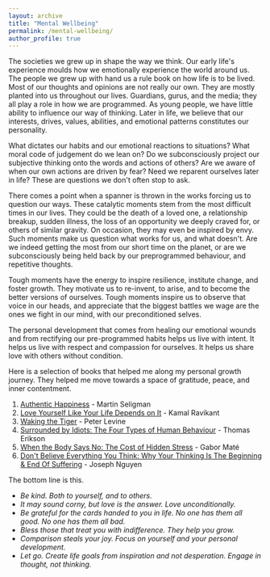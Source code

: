 ```yaml
---
layout: archive
title: "Mental Wellbeing"
permalink: /mental-wellbeing/
author_profile: true
---
```


The societies we grew up in shape the way we think. Our early life's experience moulds how we emotionally experience the world around us. The people we grew up with hand us a rule book on how life is to be lived. Most of our thoughts and opinions are not really our own. They are mostly planted into us throughout our lives. Guardians, gurus, and the media; they all play a role in how we are programmed. As young people, we have little ability to influence our way of thinking. Later in life, we believe that our interests, drives, values, abilities, and emotional patterns constitutes our personality. 

What dictates our habits and our emotional reactions to situations? What moral code of judgement do we lean on? Do we subconsciously project our subjective thinking onto the words and actions of others? Are we aware of when our own actions are driven by fear? Need we reparent ourselves later in life? These are questions we don't often stop to ask.

There comes a point when a spanner is thrown in the works forcing us to question our ways. These catalytic moments stem from the most difficult times in our lives. They could be the death of a loved one, a relationship breakup, sudden illness, the loss of an opportunity we deeply craved for, or others of similar gravity. On occasion, they may even be inspired by envy. Such moments make us question what works for us, and what doesn't. Are we indeed getting the most from our short time on the planet, or are we subconsciously being held back by our preprogrammed behaviour, and repetitive thoughts. 

Tough moments have the energy to inspire resilience, institute change, and foster growth. They motivate us to re-invent, to arise, and to become the better versions of ourselves. Tough moments inspire us to observe that voice in our heads, and appreciate that the biggest battles we wage are the ones we fight in our mind, with our preconditioned selves. 

The personal development that comes from healing our emotional wounds and from rectifying our pre-programmed habits helps us live with intent. It helps us live with respect and compassion for ourselves. It helps us share love with others without condition.

Here is a selection of books that helped me along my personal growth journey. They helped me move towards a space of gratitude, peace, and inner contentment. 

1. [Authentic Happiness](https://www.waterstones.com/book/authentic-happiness/martin-seligman/9781857886771) - Martin Seligman
2. [Love Yourself Like Your Life Depends on It](https://www.amazon.com/Love-Yourself-Like-Your-Depends/dp/B07T9NYCFL/?_encoding=UTF8&pd_rd_w=qAALI&content-id=amzn1.sym.cf86ec3a-68a6-43e9-8115-04171136930a&pf_rd_p=cf86ec3a-68a6-43e9-8115-04171136930a&pf_rd_r=142-9607719-5216645&pd_rd_wg=DYB01&pd_rd_r=0c4161fd-d7a2-43df-bbec-b355a8007140&ref_=aufs_ap_sc_dsk) - Kamal Ravikant
3. [Waking the Tiger](https://www.waterstones.com/book/waking-the-tiger-healing-trauma/peter-a-levine/ann-frederick/9781556432330) - Peter Levine
4. [Surrounded by Idiots: The Four Types of Human Behaviour](https://www.surroundedbyidiots.com/en/books/surrounded-by-idiots/) - Thomas Erikson
5. [When the Body Says No: The Cost of Hidden Stress](https://drgabormate.com/book/when-the-body-says-no/) - Gabor Maté
6. [Don't Believe Everything You Think: Why Your Thinking Is The Beginning & End Of Suffering](https://www.amazon.co.uk/Dont-Believe-Everything-You-Think/dp/B09WPP7R6S) - Joseph Nguyen

   
The bottom line is this.  

- _Be kind. Both to yourself, and to others._  
- _It may sound corny, but love is the answer. Love unconditionally._  
- _Be grateful for the cards handed to you in life. No one has them all good. No one has them all bad._  
- _Bless those that treat you with indifference. They help you grow._  
- _Comparison steals your joy. Focus on yourself and your personal development._
- _Let go. Create life goals from inspiration and not desperation. Engage in thought, not thinking._


